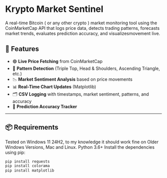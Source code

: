 # Krypto Market Sentinel
A real-time Bitcoin ( or any other crypto ) market monitoring tool using the CoinMarketCap API that logs price data, detects trading patterns, forecasts market trends, evaluates prediction accuracy, and visualizesmovement live.
## 🔧 Features

- 🟢 **Live Price Fetching** from CoinMarketCap
- 🧠 **Pattern Detection** (Triple Top, Head & Shoulders, Ascending Triangle, etc.)
- 📉 **Market Sentiment Analysis** based on price movements
- 📊 **Real-Time Chart Updates** (Matplotlib)
- 🗂️ **CSV Logging** with timestamps, market sentiment, patterns, and accuracy
- 🎯 **Prediction Accuracy Tracker**

---

## 📦 Requirements

Tested on Windows 11 24H2, to my knowledge it should work fine on Older Windows Versions, Mac and Linux.
Python 3.6+
Install the dependencies using pip:

```bash
pip install requests
pip install colorama
pip install matplotlib
